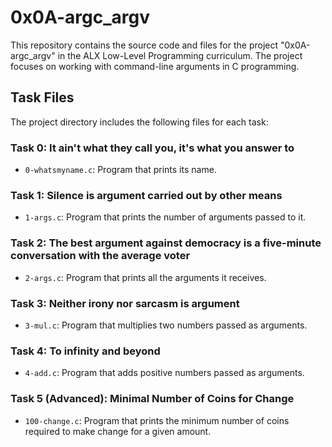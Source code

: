 # 0x0A-argc_argv

This repository contains the source code and files for the project "0x0A-argc_argv" in the ALX Low-Level Programming curriculum. The project focuses on working with command-line arguments in C programming.

## Task Files

The project directory includes the following files for each task:

### Task 0: It ain't what they call you, it's what you answer to

- `0-whatsmyname.c`: Program that prints its name.

### Task 1: Silence is argument carried out by other means

- `1-args.c`: Program that prints the number of arguments passed to it.

### Task 2: The best argument against democracy is a five-minute conversation with the average voter

- `2-args.c`: Program that prints all the arguments it receives.

### Task 3: Neither irony nor sarcasm is argument

- `3-mul.c`: Program that multiplies two numbers passed as arguments.

### Task 4: To infinity and beyond

- `4-add.c`: Program that adds positive numbers passed as arguments.

### Task 5 (Advanced): Minimal Number of Coins for Change

- `100-change.c`: Program that prints the minimum number of coins required to make change for a given amount.


